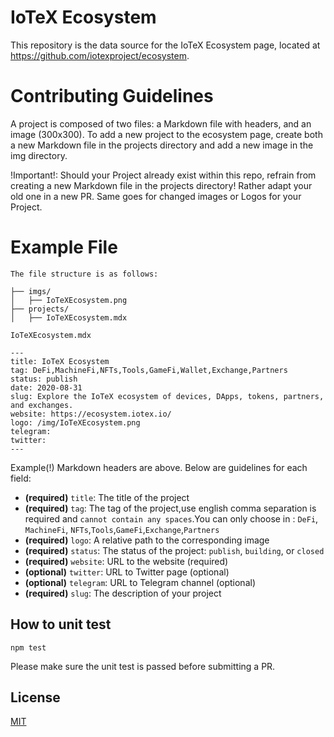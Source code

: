 # IoTeX Ecosystem
This repository is the data source for the IoTeX Ecosystem page, located at https://github.com/iotexproject/ecosystem.

# Contributing Guidelines
A project is composed of two files: a Markdown file with headers, and an image (300x300). To add a new project to the ecosystem page, create both a new Markdown file in the projects directory and add a new image in the img directory.

!Important!: Should your Project already exist within this repo, refrain from creating a new Markdown file in the projects directory! Rather adapt your old one in a new PR. Same goes for changed images or Logos for your Project.

# Example File
`The file structure is as follows:`
```
├── imgs/
│   ├── IoTeXEcosystem.png
├── projects/
│   ├── IoTeXEcosystem.mdx
```

`IoTeXEcosystem.mdx`
``` mdx
---
title: IoTeX Ecosystem
tag: DeFi,MachineFi,NFTs,Tools,GameFi,Wallet,Exchange,Partners
status: publish
date: 2020-08-31
slug: Explore the IoTeX ecosystem of devices, DApps, tokens, partners, and exchanges.
website: https://ecosystem.iotex.io/
logo: /img/IoTeXEcosystem.png
telegram:
twitter:
---
```

Example(!) Markdown headers are above. Below are guidelines for each field:
- **(required)** `title`: The title of the project
- **(required)** `tag`: The tag of the project,use english comma separation is required and `cannot contain any spaces`.You can only choose in : `DeFi`, `MachineFi`, `NFTs`,`Tools`,`GameFi`,`Exchange`,`Partners`
- **(required)** `logo`: A relative path to the corresponding image
- **(required)** `status`: The status of the project: `publish`, `building`, or `closed`
- **(required)** `website`: URL to the website (required)
- **(optional)** `twitter`: URL to Twitter page (optional)
- **(optional)** `telegram`: URL to Telegram channel (optional)
- **(required)** `slug`: The description of your project

## How to unit test
```
npm test
```
Please make sure the unit test is passed before submitting a PR.

## License

[MIT](https://choosealicense.com/licenses/mit/)

